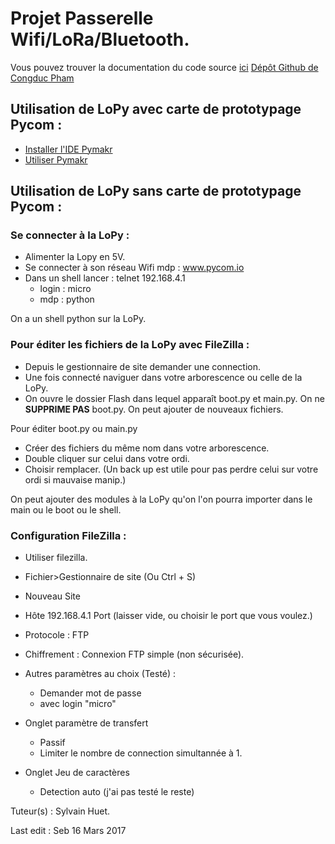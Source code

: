 # Projet Passerelle Wifi/LoRa/Bluetooth.

Vous pouvez trouver la documentation du code source [ici](https://srimbaud.github.io/Passerelle\_LoPy/)
[Dépôt Github de Congduc Pham](https://github.com/CongducPham/LowCostLoRaGw)

## Utilisation de LoPy avec carte de prototypage Pycom :


* [Installer l'IDE Pymakr](https://www.pycom.io/pymakr/)
* [Utiliser Pymakr](https://docs.pycom.io/pycom_esp32/pycom_esp32/toolsandfeatures.html#pymakr-ide)


## Utilisation de LoPy sans carte de prototypage Pycom :

### Se connecter à la LoPy :

* Alimenter la Lopy en 5V.
* Se connecter à son réseau Wifi mdp : www.pycom.io
* Dans un shell lancer : telnet 192.168.4.1
	* login : micro
	* mdp : python

On a un shell python sur la LoPy.

### Pour éditer les fichiers de la LoPy avec FileZilla :

* Depuis le gestionnaire de site demander une connection.
* Une fois connecté naviguer dans votre arborescence ou
celle de la LoPy.
*  On ouvre le dossier Flash dans lequel
apparaît boot.py et main.py. On ne **SUPPRIME PAS** boot.py.
On peut ajouter de nouveaux fichiers.

Pour éditer boot.py ou main.py 

* Créer des fichiers du même nom dans votre arborescence.
* Double cliquer sur celui dans votre ordi.
* Choisir remplacer. (Un back up est utile pour pas
perdre celui sur votre ordi si mauvaise manip.)

On peut ajouter des modules à la LoPy qu'on l'on pourra
importer dans le main ou le boot ou le shell.


### Configuration FileZilla :

* Utiliser filezilla.
* Fichier>Gestionnaire de site (Ou Ctrl + S)
* Nouveau Site
* Hôte 192.168.4.1 Port (laisser vide, ou choisir le port que vous voulez.)
* Protocole : FTP
* Chiffrement : Connexion FTP simple (non sécurisée).
* Autres paramètres au choix (Testé) : 
	 * Demander mot de passe
	 * avec login "micro"
* Onglet paramètre de transfert 
	* Passif
	* Limiter le nombre de connection simultannée à 1.

* Onglet Jeu de caractères
	* Detection auto (j'ai pas testé le reste)




Tuteur(s) : Sylvain Huet.


Last edit : Seb 16 Mars 2017
